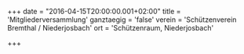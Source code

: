 +++
date = "2016-04-15T20:00:00.001+02:00"
title = 'Mitgliederversammlung'
ganztaegig = 'false'
verein = 'Schützenverein Bremthal / Niederjosbach'
ort = 'Schützenraum, Niederjosbach'

+++

      